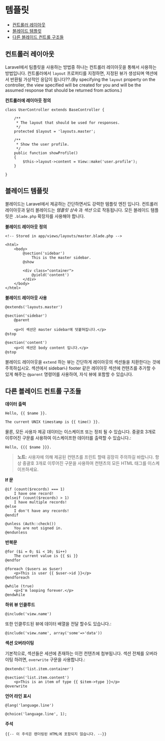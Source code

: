 # 템플릿

- [컨트롤러 레이아웃](#controller-layouts)
- [블레이드 템플릿](#blade-templating)
- [다른 블레이드 컨트롤 구조들](#other-blade-control-structures)

<a name="controller-layouts"></a>
## 컨트롤러 레이아웃

Laravel에서 팀플릿을 사용하는 방법중 하나는 컨트롤러 레이아웃을 통해서 사용하는 방법입니다. 컨트롤러에서 `layout` 프로퍼티를 지정하면, 지정된 뷰가 생성되며 액션에서 반환될 가상적인 응답이 됩니다??.(By specifying the `layout` property on the controller, the view specified will be created for you and will be the assumed response that should be returned from actions.)

**컨트롤러에 레이아웃 정의**

	class UserController extends BaseController {

		/**
		 * The layout that should be used for responses.
		 */
		protected $layout = 'layouts.master';

		/**
		 * Show the user profile.
		 */
		public function showProfile()
		{
			$this->layout->content = View::make('user.profile');
		}

	}

<a name="blade-templating"></a>
## 블레이드 템플릿

블레이드는 Laravel에서 제공하는 간단하면서도 강력한 템플릿 엔진 입니다. 컨트롤러 레이아웃과 달리 블레이드는  _템플릿 상속_ 과 _섹션_ 으로 작동됩니다. 모든 블레이드 템플릿은 `.blade.php` 확장자를 사용해야 합니다.

**블레이드 레이아웃 정의**

	<!-- Stored in app/views/layouts/master.blade.php -->

	<html>
		<body>
			@section('sidebar')
				This is the master sidebar.
			@show

			<div class="container">
				@yield('content')
			</div>
		</body>
	</html>

**블레이드 레이아웃 사용**

	@extends('layouts.master')

	@section('sidebar')
		@parent

		<p>이 섹션은 master sidebar에 덧붙혀집니다.</p>
	@stop

	@section('content')
		<p>이 섹션은 body content 입니다.</p>
	@stop

블레이드 레이아웃을 `extend` 하는 뷰는 간단하게 레이아웃의 섹션들을 치환한다는 것에 주목하십시오. 섹션에서 sidebar나 footer 같은 레이아웃 섹션에 컨텐츠를 추가할 수 있게 해주는 `@parent` 명령어를 사용하여, 자식 뷰에 포함할 수 있습니다.

<a name="other-blade-control-structures"></a>
## 다른 블레이드 컨트롤 구조들

**데이터 출력**

	Hello, {{ $name }}.

	The current UNIX timestamp is {{ time() }}.

물론, 모든 사용자 제공 데이터는 이스케이프 또는 정죄 될 수 있습니다. 중괄호 3개로 이루어진 구문를 사용하여 이스케이프한 데이터를 출력할 수 있습니다.:

	Hello, {{{ $name }}}.

> **노트:** 사용자에 의해 제공된 컨텐츠를 프린트 할때 굉장히 주의하길 바랍니다. 항상 중괄호 3개로 이루어진 구문을 사용하여 컨텐츠의 모든 HTML 태그를 이스케이프하세요.

**If 문**

	@if (count($records) === 1)
		I have one record!
	@elseif (count($records) > 1)
		I have multiple records!
	@else
		I don't have any records!
	@endif

	@unless (Auth::check())
		You are not signed in.
	@endunless

**반복문**

	@for ($i = 0; $i < 10; $i++)
		The current value is {{ $i }}
	@endfor

	@foreach ($users as $user)
		<p>This is user {{ $user->id }}</p>
	@endforeach

	@while (true)
		<p>I'm looping forever.</p>
	@endwhile

**하위 뷰 인클루드**

	@include('view.name')

또한 인클루드된 뷰에 데이터 배열을 전달 할수도 있습니다.:

	@include('view.name', array('some'=>'data'))

**섹션 오버라이팅**

기본적으로, 섹션들은 세션에 존재하는 이전 컨텐츠에 첨부됩니다. 섹션 전체를 오버라이팅 하려면, `overwrite` 구문을 사용합니다.:

	@extends('list.item.container')

	@section('list.item.content')
		<p>This is an item of type {{ $item->type }}</p>
	@overwrite

**언어 라인 표시**

	@lang('language.line')

	@choice('language.line', 1);

**주석**

	{{-- 이 주석은 렌더링된 HTML에 포함되지 않습니다. --}}
